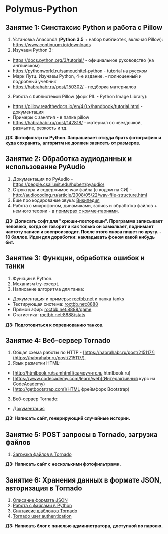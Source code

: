 # Polymus-Python

## Занятие 1: Синстаксис Python и работа с Pillow
1. Установка Anaconda (**Python 3.5** + набор библиотек, включая Pillow): https://www.continuum.io/downloads
2. Изучаем Python 3:
  - https://docs.python.org/3/tutorial/ - официальное руководство (на английском)
  - https://pythonworld.ru/samouchitel-python - tutorial на русском
  - Марк Лутц. Изучаем Python, 4-е издание. - полноценный и подробный учебник
  - https://habrahabr.ru/post/150302/ - подборка материалов
3. Работа с библиотекой Pillow (форк PIL - Python Image Library):
  - https://pillow.readthedocs.io/en/4.0.x/handbook/tutorial.html - документация
  - Примеры c занятия - в папке pillow
  - https://habrahabr.ru/post/142818/ - материал со звездочкой, размытие, резкость и тд.

**ДЗ: Фотофильтр на Python. Запрашивает откуда брать фотографию и куда сохранять, алгоритм не должен зависеть от размеров.**

## Занятие 2: Обработка аудиоданных и использование PyAudio
1. Документация по PyAudio - https://people.csail.mit.edu/hubert/pyaudio/
2. Структура и содержимое wav файла (с кодом на СИ) - http://audiocoding.ru/article/2008/05/22/wav-file-structure.html
3. Еще про кодирование звука: [Википедия](https://ru.wikipedia.org/wiki/%D0%9A%D0%BE%D0%B4%D0%B8%D1%80%D0%BE%D0%B2%D0%B0%D0%BD%D0%B8%D0%B5_%D0%B7%D0%B2%D1%83%D0%BA%D0%BE%D0%B2%D0%BE%D0%B9_%D0%B8%D0%BD%D1%84%D0%BE%D1%80%D0%BC%D0%B0%D1%86%D0%B8%D0%B8)
4. Работа с микрофоном, динамиками, запись и обработка файлов + немного теории - в [примерах с комментариями](https://github.com/roctbb/Polymus-Python/tree/master/audio).

**ДЗ: Дописать софт для "хрюши-повторюши". Программа записывает человека, когда он говорит и как только он замолкает, поднимает частоту записи и воспроизводит. После этого снова пишет по кругу. - 10 баллов. Идеи для доработки: накладывать фоном какой нибудь бит.**

## Занятие 3: Функции, обработка ошибок и танки

1. Функции в Python.
2. Механизм try-except.
3. Написание алгоритма для танка:
  - Документация и примеры: [roctbb.net](http://roctbb.net) и папка tanks
  - Тестирующая система: [roctbb.net:8888](http://roctbb.net:8888)
  - Прямой эфир: [roctbb.net:8888/game](http://roctbb.net:8888/game)
  - Статистика: [roctbb.net:8888/stats](http://roctbb.net:8888/stats)

**ДЗ: Подготовиться к соревнованию танков.**

## Занятие 4: Веб-сервер Tornado

1. Общая схема работы по HTTP - [https://habrahabr.ru/post/215117/](https://habrahabr.ru/post/215117/).
2. Язык разметки HTML:
  - [http://htmlbook.ru/samhtml](самоучитель htmlbook.ru)
  - [https://www.codecademy.com/learn/web](Интерактивный курс на CodeAcademy)
  - [http://getbootstrap.com](HTML фреймфорк Bootstrap)
3. Веб-сервер Tornado:
  - [Документация](http://www.tornadoweb.org/en/stable/)

**ДЗ: Написать сайт, генерирующий случайные истории.**

## Занятие 5: POST запросы в Tornado, загрузка файлов

1. [Загрузка файлов в Tornado](http://stackoverflow.com/questions/11909397/how-to-upload-an-image-with-python-tornado-from-an-html-form)

**ДЗ: Написать сайт с несколькими фотофильтрами.**

## Занятие 6: Хранения данных в формате JSON, авторизация в Tornado

1. [Описание формата JSON](http://www.json.org/json-ru.html)
2. [Работа с файлами в Python](http://pythonicway.com/python-fileio)
3. [Синтаксис шаблонов Tornado](http://www.tornadoweb.org/en/stable/template.html)
4. [Tornado user authentication](http://www.tornadoweb.org/en/stable/guide/security.html)

**ДЗ: Написать блог с панелью администратора, доступной по паролю.**
